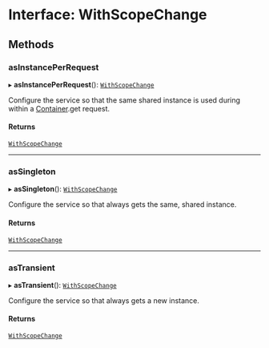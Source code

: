 # Interface: WithScopeChange

## Methods

### asInstancePerRequest

▸ **asInstancePerRequest**(): [`WithScopeChange`](WithScopeChange.md)

Configure the service so that the same shared instance is used during
within a [Container](Container.md).get request.

#### Returns

[`WithScopeChange`](WithScopeChange.md)

___

### asSingleton

▸ **asSingleton**(): [`WithScopeChange`](WithScopeChange.md)

Configure the service so that always gets the same, shared instance.

#### Returns

[`WithScopeChange`](WithScopeChange.md)

___

### asTransient

▸ **asTransient**(): [`WithScopeChange`](WithScopeChange.md)

Configure the service so that always gets a new instance.

#### Returns

[`WithScopeChange`](WithScopeChange.md)
